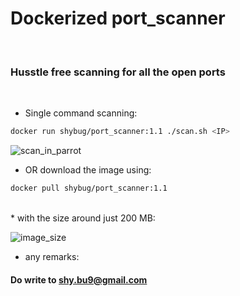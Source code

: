 # Dockerized port_scanner
<br>

### Husstle free scanning for all the open ports
<br>

* Single command scanning:

```bash
docker run shybug/port_scanner:1.1 ./scan.sh <IP>
```
![scan_in_parrot](https://github.com/shybu9/dockerized_tools/assets/112984045/da69363c-500a-4c7d-8d0e-eaf227df9a4c)
<br>

* OR  download the image using:
```bash
docker pull shybug/port_scanner:1.1
```
<br>
* with the size around just 200 MB: <br>

![image_size](https://github.com/shybu9/dockerized_tools/assets/112984045/423a5793-e437-4dd1-826f-f12159eed031)

* any remarks:<br> 
####      Do write to shy.bu9@gmail.com
